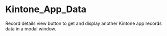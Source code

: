 # Kintone_App_Data
Record details view button to get and display another Kintone app records data in a modal window. 

